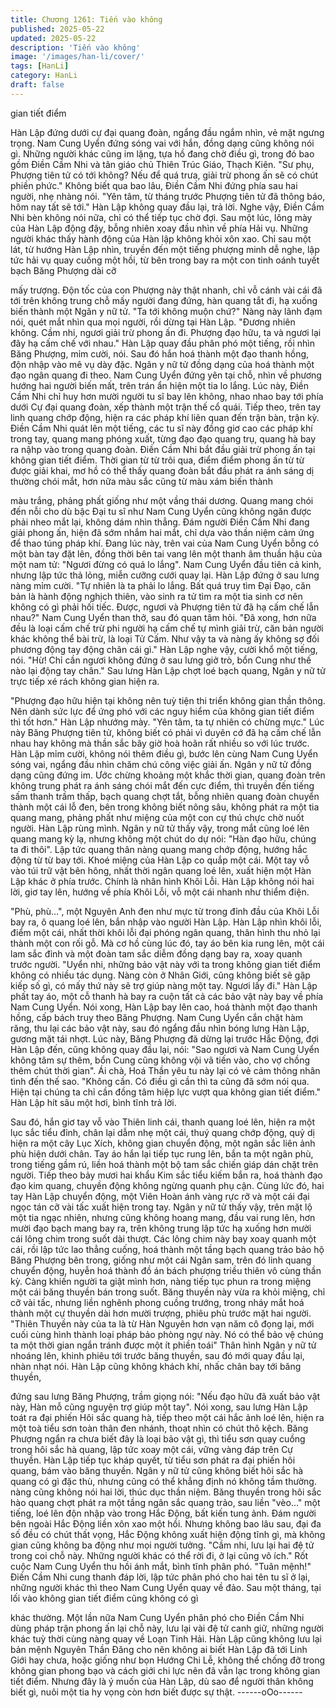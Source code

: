 ```yaml
---
title: Chương 1261: Tiến vào không
published: 2025-05-22
updated: 2025-05-22
description: 'Tiến vào không'
image: '/images/han-li/cover/'
tags: [HanLi]
category: HanLi
draft: false
---
```


gian tiết điểm

Hàn Lập đứng dưới cự đại quang đoàn, ngẩng đầu ngắm nhìn, vẻ
mặt ngưng trọng. Nam Cung Uyển đứng sóng vai với hắn, đồng
dạng cũng không nói gì.
Những người khác cũng im lặng, tựa hồ đang chờ điều gì, trong
đó bao gồm Điền Cầm Nhi và tân giáo chủ Thiên Trúc Giáo,
Thạch Kiên.
"Sư phụ, Phượng tiên tử có tới không? Nếu để quá trưa, giải trừ
phong ấn sẽ có chút phiền phức."
Không biết qua bao lâu, Điền Cầm Nhi đứng phía sau hai người,
nhẹ nhàng nói.
"Yên tâm, từ tháng trước Phượng tiên tử đã thông báo, hôm nay
tất sẽ tới."
Hàn Lập không quay đầu lại, trả lời.
Nghe vậy, Điền Cầm Nhi bèn không nói nữa, chỉ có thể tiếp tục
chờ đợi.
Sau một lúc, lông mày của Hàn Lập động đậy, bỗng nhiên xoay
đầu nhìn về phía Hải vụ.
Những người khác thấy hành động của Hàn lập không khỏi xôn
xao.
Chỉ sau một lát, từ hướng Hàn Lập nhìn, truyền đến một tiếng
phượng minh dễ nghe, lập tức hải vụ quay cuồng một hồi, từ bên
trong bay ra một con tinh oánh tuyết bạch Băng Phượng dài cỡ

mấy trượng.
Độn tốc của con Phượng này thật nhanh, chỉ vỗ cánh vài cái đã
tới trên không trung chỗ mấy người đang đứng, hàn quang tắt đi,
hạ xuống biến thành một Ngân y nữ tử.
"Ta tới không muộn chứ?"
Nàng này lãnh đạm nói, quét mắt nhìn qua mọi người, rồi dừng tại
Hàn Lập.
"Đương nhiên không. Cầm nhi, ngươi giải trừ phong ấn đi.
Phượng đạo hữu, ta và ngươi lại đây hạ cấm chế với nhau."
Hàn Lập quay đầu phân phó một tiếng, rồi nhìn Băng Phượng,
mỉm cười, nói.
Sau đó hắn hoá thành một đạo thanh hồng, độn nhập vào mê vụ
dày đặc.
Ngân y nữ tử đồng dạng của hoá thành một đạo ngân quang đi
theo.
Nam Cung Uyển đứng yên tại chỗ, nhìn về phương hướng hai
người biến mất, trên trán ẩn hiện một tia lo lắng.
Lúc này, Điền Cầm Nhi chỉ huy hơn mười người tu sĩ bay lên
không, nhao nhao bay tới phía dưới Cự đại quang đoàn, xếp
thành một trận thế cổ quái. Tiếp theo, trên tay linh quang chớp
động, hiện ra các pháp khí liên quan đến trận bàn, trận kỳ.
Điền Cầm Nhi quát lên một tiếng, các tu sĩ này đồng giơ cao các
pháp khí trong tay, quang mang phóng xuất, từng đạo đạo quang
trụ, quang hà bay ra nậhp vào trong quang đoàn.
Điền Cầm Nhi bắt đầu giải trừ phong ấn tại không gian tiết điểm.
Thời gian từ từ trôi qua, điểm điểm phong ấn từ từ được giải khai,
mơ hồ có thể thấy quang đoàn bắt đầu phát ra ánh sáng dị
thường chói mắt, hơn nữa màu sắc cũng từ màu xám biến thành

màu trắng, phảng phất giống như một vầng thái dương.
Quang mang chói đến nỗi cho dù bậc Đại tu sĩ như Nam Cung
Uyển cũng không ngăn được phải nheo mắt lại, không dám nhìn
thẳng.
Đám người Điền Cầm Nhi đang giải phong ấn, hiện đã sớm nhắm
hai mắt, chỉ dựa vào thần niệm cảm ứng để thao túng pháp khí.
Đang lúc này, trên vai của Nam Cung Uyển bỗng có một bàn tay
đặt lên, đồng thời bên tai vang lên một thanh âm thuần hậu của
một nam tử:
"Ngươi đừng có quá lo lắng".
Nam Cung Uyển đầu tiên cả kinh, nhưng lập tức thả lỏng, miễn
cưỡng cưới quay lại.
Hàn Lập đứng ở sau lưng nàng mỉm cười.
"Tự nhiên là ta phải lo lắng. Bất quá truy tìm Đại Đạo, căn bản là
hành động nghịch thiên, vào sinh ra tử tìm ra một tia sinh cơ nên
không có gì phải hối tiếc. Được, ngươi và Phượng tiên tử đã hạ
cấm chế lẫn nhau?"
Nam Cung Uyển than thở, sau đó quan tâm hỏi.
"Đã xong, hơn nữa đều là loại cấm chế trừ phi người hạ cấm chế
tự mình giải trừ, căn bản người khác không thể bài trừ, là loại Tử
Cấm. Như vậy ta và nàng ấy không sợ đối phương động tay động
chân cái gì."
Hàn Lập nghe vậy, cười khổ một tiếng, nói.
"Hừ! Chỉ cần ngươi không đứng ở sau lưng giở trò, bổn Cung như
thế nào lại động tay chân."
Sau lưng Hàn Lập chợt loé bạch quang, Ngân y nữ tử trực tiếp xé
rách không gian hiện ra.

"Phượng đạo hữu hiện tại không nên tuỳ tiện thi triển không gian
thần thông. Nên dành sức lực để ứng phó với các nguy hiểm của
không gian tiết điểm thì tốt hơn."
Hàn Lập nhướng mày.
"Yên tâm, ta tự nhiên có chừng mực."
Lúc này Băng Phượng tiên tử, không biết có phải vì duyên cớ đã
hạ cấm chế lẫn nhau hay không mà thần sắc bây giờ hoà hoãn
rất nhiều so với lúc trước.
Hàn Lập mỉm cười, không nói thêm điều gì, bước lên cùng Nam
Cung Uyển sóng vai, ngẩng đầu nhìn chăm chú công việc giải ấn.
Ngân y nữ tử đồng dạng cũng đứng im.
Ước chừng khoảng một khắc thời gian, quang đoàn trên không
trung phát ra ánh sáng chói mắt đến cực điểm, thì truyền đến
tiếng sấm thanh trầm thấp, bạch quang chợt tắt, bỗng nhiên
quang đoàn chuyển thành một cái lỗ đen, bên trong không biết
nông sâu, không phát ra một tia quang mang, phảng phất như
miệng của một con cự thú chực chờ nuốt người.
Hàn Lập rùng mình. Ngân y nữ tử thấy vậy, trong mắt cũng loé
lên quang mang kỳ lạ, nhưng không một chút do dự nói:
"Hàn đạo hữu, chúng ta đi thôi".
Lập tức quang thân nàng quang mang chớp động, hướng hắc
động từ từ bay tới.
Khoé miệng của Hàn Lập co quắp một cái. Một tay vỗ vào túi trữ
vật bên hông, nhất thời ngân quang loé lên, xuất hiện một Hàn
Lập khác ở phía trước.
Chính là nhân hình Khôi Lỗi.
Hàn Lập không nói hai lời, giơ tay lên, hướng về phía Khôi Lỗi, vỗ
một cái nhanh như thiểm điện.

"Phù, phù…", một Nguyên Anh đen như mực từ trong đỉnh đầu
của Khôi Lỗi bay ra, ô quang loé lên, bắn nhập vào người Hàn
Lập.
Hàn Lập nhìn khôi lỗi, điểm một cái, nhất thời khôi lỗi đại phóng
ngân quang, thân hình thu nhỏ lại thành một con rối gỗ.
Mà cơ hồ cùng lúc đó, tay áo bên kia rung lên, một cái lam sắc
đỉnh và một đoàn tam sắc diễm đồng dạng bay ra, xoay quanh
trước người.
"Uyển nhi, những bảo vật này với ta trong không gian tiết điểm
không có nhiều tác dụng. Nàng còn ở Nhân Giới, cũng không biết
sẽ gặp kiếp số gì, có mấy thứ này sẽ trợ giúp nàng một tay. Ngươi
lấy đi."
Hàn Lập phất tay áo, một cỗ thanh hà bay ra cuộn tất cả các bảo
vật này bay về phía Nam Cung Uyển.
Nói xong, Hàn Lập bay lên cao, hoá thành một đạo thanh hồng,
cấp bách truy theo Băng Phượng.
Nam Cung Uyển cắn chặt hàm răng, thu lại các bảo vật này, sau
đó ngẩng đầu nhìn bóng lưng Hàn Lập, gương mặt tái nhợt.
Lúc này, Băng Phượng đã dừng lại trước Hắc Động, đợi Hàn Lập
đến, cũng không quay đầu lại, nói:
"Sao ngươi và Nam Cung Uyển không tâm sự thêm, bổn Cung
cũng không vội vã tiến vào, cho vợ chồng thêm chút thời gian".
Ái chà, Hoá Thần yêu tu này lại có vẻ cảm thông nhân tình đến
thế sao.
"Không cần. Có điều gì cần thì ta cũng đã sớm nói qua. Hiện tại
chúng ta chỉ cần đồng tâm hiệp lực vượt qua không gian tiết
điểm."
Hàn Lập hít sâu một hơi, bình tĩnh trả lời.

Sau đó, hắn giơ tay vỗ vào Thiên linh cái, thanh quang loé lên,
hiện ra một lục sắc tiểu đỉnh, chân lại dẫm nhẹ một cái, thuý
quang chớp động, quỷ dị hiện ra một cây Lục Xích, không gian
chuyển động, một ngân sắc liên ảnh phù hiện dưới chân.
Tay áo hắn lại tiếp tục rung lên, bắn ta một ngân phù, trong tiếng
gầm rú, liền hoá thành một bộ tam sắc chiến giáp dán chặt trên
người. Tiếp theo bảy mươi hai khẩu Kim sắc tiểu kiếm bắn ra,
hoá thành đạo đạo kim quang, chuyền động không ngừng quanh
phụ cận.
Cùng lức đó, hai tay Hàn Lập chuyển động, một Viên Hoàn ánh
vàng rực rỡ và một cái đại ngọc tán cỡ vài tấc xuất hiện trong tay.
Ngân y nữ tử thấy vậy, trên mặt lộ một tia ngạc nhiên, nhưng
cũng không hoang mang, đầu vai rung lên, hơn mười đạo bạch
mang bay ra, trên không trung lập tức hạ xuống hơn mười cái
lông chim trong suốt dài thượt.
Các lông chim này bay xoay quanh một cái, rồi lập tức lao thẳng
cuống, hoá thành một tầng bạch quang trảo bảo hộ Băng Phượng
bên trong, giống như một cái Ngân sam, trên đó linh quang
chuyển động, huyễn hoá thành đồ án bách phượng triều thiên vô
cùng thần kỳ. Càng khiến người ta giật mình hơn, nàng tiếp tục
phun ra trong miệng một cái băng thuyền bán trong suốt.
Băng thuyền này vừa ra khỏi miệng, chỉ cỡ vài tấc, nhưng liền
nghênh phong cuồng trướng, trong nháy mắt hoá thành một cự
thuyền dài hơn mười trượng, phiêu phù trước mặt hai người.
"Thiên Thuyền này của ta là từ Hàn Nguyên hơn vạn năm cô
đọng lại, mới cuối cùng hình thành loại pháp bảo phòng ngự này.
Nó có thể bảo vệ chúng ta một thời gian ngắn tránh được một ít
phiền toái"
Thân hình Ngân y nữ tử nhoáng lên, khinh phiêu tới trước băng
thuyền, sau đó mới quay đầu lại, nhàn nhạt nói.
Hàn Lập cũng không khách khí, nhấc chân bay tới băng thuyền,

đứng sau lưng Băng Phượng, trầm giọng nói:
"Nếu đạo hữu đã xuất bảo vật này, Hàn mỗ cũng nguyện trợ giúp
một tay".
Nói xong, sau lưng Hàn Lập toát ra đại phiến Hôi sắc quang hà,
tiếp theo một cái hắc ảnh loé lên, hiện ra một toà tiểu sơn toàn
thân đen nhánh, thoạt nhìn có chút thô kệch.
Băng Phượng ngẩn ra chưa biết đây là loại bảo vật gì, thì tiểu
sơn quay cuồng trong hôi sắc hà quang, lập tức xoay một cái,
vững vàng đáp trên Cự thuyền.
Hàn Lập tiếp tục kháp quyết, từ tiểu sơn phát ra đại phiến hôi
quang, bám vào băng thuyền.
Ngân y nữ tử cũng không biết hôi sắc hà quang có gì đặc thù,
nhưng cũng có thể khẳng định nó không tầm thường. nàng cũng
không nói hai lời, thúc dục thần niệm. Băng thuyền trong hôi sắc
hào quang chợt phát ra một tầng ngân sắc quang trảo, sau liền
"vèo…" một tiếng, loé lên độn nhập vào trong Hắc Động, bất kiến
tung ảnh.
Đám người bên ngoài Hắc Động liền xôn xao một hồi.
Nhưng không bao lâu sau, đại đa số đều có chút thất vọng, Hắc
Động không xuất hiện động tĩnh gì, mà không gian cũng không ba
động như mọi người tưởng.
"Cầm nhi, lưu lại hai đệ tử trong coi chỗ này. Những người khác
có thể rời đi, ở lại cũng vô ích."
Rốt cuộc Nam Cung Uyển thu hồi ánh mắt, bình tĩnh phân phó.
"Tuân mệnh!"
Điền Cầm Nhi cung thanh đáp lời, lập tức phân phó cho hai tên tu
sĩ ở lại, những người khác thì theo Nam Cung Uyển quay về đảo.
Sau một tháng, tại lối vào không gian tiết điểm cũng không có gì

khác thường. Một lần nữa Nam Cung Uyển phân phó cho Điền
Cầm Nhi dùng pháp trận phong ấn lại chỗ này, lưu lại vài đệ tử
canh giữ, những người khác tuỳ thời cùng nàng quay về Loạn
Tinh Hải.
Hàn Lập cũng không lưu lại bản mệnh Nguyên Thần Đăng cho
nên không ai biết Hàn Lập đã tới Linh Giới hay chưa, hoặc giống
như bọn Hướng Chi Lễ, không thể chống đỡ trong không gian
phong bạo và cách giới chi lực nên đã vẫn lạc trong không gian
tiết điểm.
Nhưng đây là ý muốn của Hàn Lập, dù sao để người thân không
biết gì, nuôi một tia hy vọng còn hơn biết được sự thật.
------oOo------
